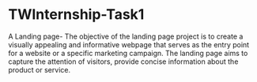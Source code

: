# TWInternship-Task1
A Landing page-
The objective of the landing page project is to create a visually appealing and informative webpage that serves as the entry point for a website or a specific marketing campaign. The landing page aims to capture the attention of visitors, provide concise information about the product or service.
